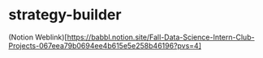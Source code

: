 # strategy-builder

(Notion Weblink)[https://babbl.notion.site/Fall-Data-Science-Intern-Club-Projects-067eea79b0694ee4b615e5e258b46196?pvs=4]
